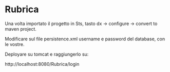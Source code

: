# Rubrica

Una volta importato il progetto in Sts, tasto dx -> configure -> convert to maven project. 

Modificare sul file persistence.xml username e password del database, con le vostre. 

Deployare su tomcat e raggiungerlo su:

http://localhost:8080/Rubrica/login
